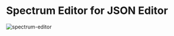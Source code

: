 Spectrum Editor for JSON Editor
===========

![spectrum-editor](https://raw.github.com/hellobugme/json-editor.zh-CN/master/plugin/spectrum-editor/spectrum-editor.png)
